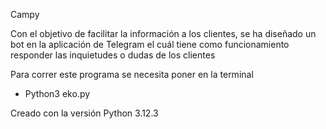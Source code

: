 Campy

Con el objetivo de facilitar la información a los clientes, se ha diseñado un bot en la aplicación de Telegram el cuál tiene como funcionamiento responder las inquietudes o dudas de los clientes

Para correr este programa se necesita poner en la terminal
- Python3 eko.py



Creado con la versión Python 3.12.3


